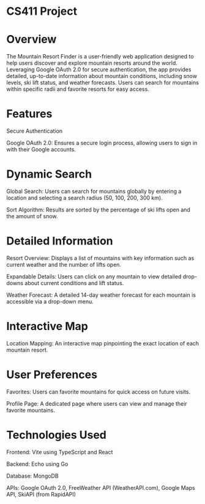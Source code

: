 # CS411 Project
# Overview

The Mountain Resort Finder is a user-friendly web application designed to help users discover and explore mountain resorts around the world. Leveraging Google OAuth 2.0 for secure authentication, the app provides detailed, up-to-date information about mountain conditions, including snow levels, ski lift status, and weather forecasts. Users can search for mountains within specific radii and favorite resorts for easy access.

# Features

Secure Authentication

Google OAuth 2.0: Ensures a secure login process, allowing users to sign in with their Google accounts.


# Dynamic Search

Global Search: Users can search for mountains globally by entering a location and selecting a search radius (50, 100, 200, 300 km).

Sort Algorithm: Results are sorted by the percentage of ski lifts open and the amount of snow.



# Detailed Information

Resort Overview: Displays a list of mountains with key information such as current weather and the number of lifts open.

Expandable Details: Users can click on any mountain to view detailed drop-downs about current conditions and lift status.

Weather Forecast: A detailed 14-day weather forecast for each mountain is accessible via a drop-down menu.



# Interactive Map

Location Mapping: An interactive map pinpointing the exact location of each mountain resort.



# User Preferences

Favorites: Users can favorite mountains for quick access on future visits.

Profile Page: A dedicated page where users can view and manage their favorite mountains.



# Technologies Used

Frontend: Vite using TypeScript and React

Backend: Echo using Go

Database: MongoDB

APIs: Google OAuth 2.0, FreeWeather API (WeatherAPI.com), Google Maps API, SkiAPI (from RapidAPI)
